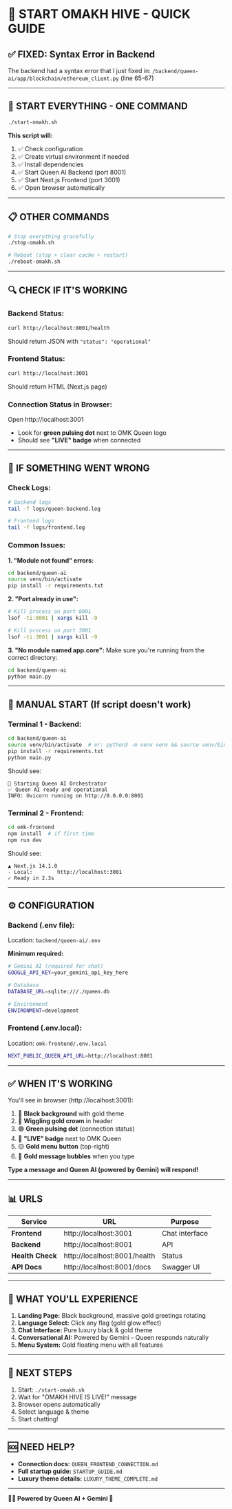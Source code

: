 # 👑 START OMAKH HIVE - QUICK GUIDE

## ✅ **FIXED: Syntax Error in Backend**

The backend had a syntax error that I just fixed in:
`/backend/queen-ai/app/blockchain/ethereum_client.py` (line 65-67)

---

## 🚀 **START EVERYTHING - ONE COMMAND**

```bash
./start-omakh.sh
```

**This script will:**
1. ✅ Check configuration
2. ✅ Create virtual environment if needed  
3. ✅ Install dependencies
4. ✅ Start Queen AI Backend (port 8001)
5. ✅ Start Next.js Frontend (port 3001)
6. ✅ Open browser automatically

---

## 📋 **OTHER COMMANDS**

```bash
# Stop everything gracefully
./stop-omakh.sh

# Reboot (stop + clear cache + restart)
./reboot-omakh.sh
```

---

## 🔍 **CHECK IF IT'S WORKING**

### **Backend Status:**
```bash
curl http://localhost:8001/health
```

Should return JSON with `"status": "operational"`

### **Frontend Status:**
```bash
curl http://localhost:3001
```

Should return HTML (Next.js page)

### **Connection Status in Browser:**
Open http://localhost:3001
- Look for **green pulsing dot** next to OMK Queen logo
- Should see **"LIVE" badge** when connected

---

## 🐛 **IF SOMETHING WENT WRONG**

### **Check Logs:**
```bash
# Backend logs
tail -f logs/queen-backend.log

# Frontend logs  
tail -f logs/frontend.log
```

### **Common Issues:**

**1. "Module not found" errors:**
```bash
cd backend/queen-ai
source venv/bin/activate
pip install -r requirements.txt
```

**2. "Port already in use":**
```bash
# Kill process on port 8001
lsof -ti:8001 | xargs kill -9

# Kill process on port 3001
lsof -ti:3001 | xargs kill -9
```

**3. "No module named app.core":**
Make sure you're running from the correct directory:
```bash
cd backend/queen-ai
python main.py
```

---

## 🎯 **MANUAL START (If script doesn't work)**

### **Terminal 1 - Backend:**
```bash
cd backend/queen-ai
source venv/bin/activate  # or: python3 -m venv venv && source venv/bin/activate
pip install -r requirements.txt
python main.py
```

Should see:
```
🚀 Starting Queen AI Orchestrator
✅ Queen AI ready and operational
INFO: Uvicorn running on http://0.0.0.0:8001
```

### **Terminal 2 - Frontend:**
```bash
cd omk-frontend
npm install  # if first time
npm run dev
```

Should see:
```
▲ Next.js 14.1.0
- Local:        http://localhost:3001
✓ Ready in 2.3s
```

---

## ⚙️ **CONFIGURATION**

### **Backend (.env file):**
Location: `backend/queen-ai/.env`

**Minimum required:**
```bash
# Gemini AI (required for chat)
GOOGLE_API_KEY=your_gemini_api_key_here

# Database
DATABASE_URL=sqlite:///./queen.db

# Environment
ENVIRONMENT=development
```

### **Frontend (.env.local):**
Location: `omk-frontend/.env.local`

```bash
NEXT_PUBLIC_QUEEN_API_URL=http://localhost:8001
```

---

## ✅ **WHEN IT'S WORKING**

You'll see in browser (http://localhost:3001):

1. 👑 **Black background** with gold theme
2. 👑 **Wiggling gold crown** in header
3. 🟢 **Green pulsing dot** (connection status)
4. 💬 **"LIVE" badge** next to OMK Queen
5. 🟡 **Gold menu button** (top-right)
6. 💛 **Gold message bubbles** when you type

**Type a message and Queen AI (powered by Gemini) will respond!**

---

## 📊 **URLS**

| Service | URL | Purpose |
|---------|-----|---------|
| **Frontend** | http://localhost:3001 | Chat interface |
| **Backend** | http://localhost:8001 | API |
| **Health Check** | http://localhost:8001/health | Status |
| **API Docs** | http://localhost:8001/docs | Swagger UI |

---

## 🎨 **WHAT YOU'LL EXPERIENCE**

1. **Landing Page:** Black background, massive gold greetings rotating
2. **Language Select:** Click any flag (gold glow effect)
3. **Chat Interface:** Pure luxury black & gold theme
4. **Conversational AI:** Powered by Gemini - Queen responds naturally
5. **Menu System:** Gold floating menu with all features

---

## 📝 **NEXT STEPS**

1. Start: `./start-omakh.sh`
2. Wait for "OMAKH HIVE IS LIVE!" message
3. Browser opens automatically
4. Select language & theme
5. Start chatting!

---

## 🆘 **NEED HELP?**

- **Connection docs:** `QUEEN_FRONTEND_CONNECTION.md`
- **Full startup guide:** `STARTUP_GUIDE.md`
- **Luxury theme details:** `LUXURY_THEME_COMPLETE.md`

---

**🖤💛 Powered by Queen AI + Gemini 👑**
